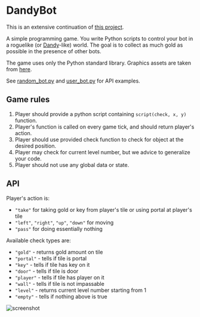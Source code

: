 # DandyBot

This is an extensive continuation of [this project](https://github.com/true-grue/DandyBot).

А simple programming game. You write Python scripts to control your bot in a roguelike (or [Dandy](https://en.wikipedia.org/wiki/Dandy_(video_game))-like) world. The goal is to collect as much gold as possible in the presence of other bots.

The game uses only the Python standard library. Graphics assets are taken from [here](https://opengameart.org/content/dungeon-crawl-32x32-tiles-supplemental).

See [random_bot.py](random_bot.py) and [user_bot.py](user_bot.py) for API examples.

## Game rules

1. Player should provide a python script containing `script(check, x, y)` function.
2. Player's function is called on every game tick, and should return player's action.
3. Player should use provided check function to check for object at the desired position.
2. Player may check for current level number, but we advice to generalize your code.
3. Player should not use any global data or state.

## API
Player's action is:
+ `"take"` for taking gold or key from player's tile or using portal at player's tile
+ `"left"`, `"right"`, `"up"`, `"down"` for moving
+ `"pass"` for doing essentially nothing

Available check types are:
+ `"gold"` - returns gold amount on tile
+ `"portal"` - tells if tile is portal
+ `"key"` - tells if tile has key on it
+ `"door"` - tells if tile is door
+ `"player"` - tells if tile has player on it
+ `"wall"` - tells if tile is not impassable
+ `"level"` - returns current level number starting from 1
+ `"empty"` - tells if nothing above is true

![screenshot](screenshot.png)
